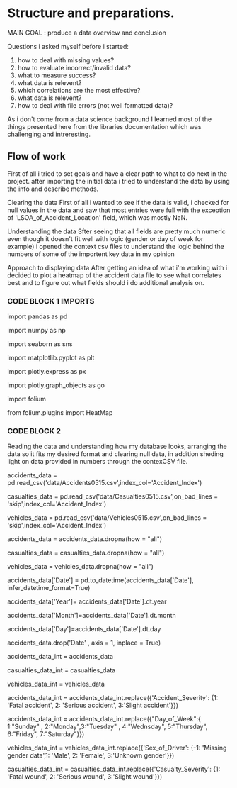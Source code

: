 # Structure and preparations.
MAIN GOAL : produce a data overview and conclusion

Questions i asked myself before i started:

1. how to deal with missing values?
2. how to evaluate incorrect/invalid data?
3. what to measure success?
4. what data is relevent?
5. which correlations are the most effective?
6. what data is relevent?
7. how to deal with file errors (not well formatted data)?

As i don't come from a data science background I learned most of the things presented here from the libraries documentation which was challenging and intreresting.

## Flow of work
First of all i tried to set goals and have a clear path to what to do next in the project. after importing the initial data i tried to understand the data by using the info and describe methods.

Clearing the data
First of all i wanted to see if the data is valid, i checked for null values in the data and saw that most entries were full with the exception of 'LSOA_of_Accident_Location' field, which was mostly NaN.

Understanding the data
Sfter seeing that all fields are pretty much numeric even though it doesn't fit well with logic (gender or day of week for example) i opened the context csv files to understand the logic behind the numbers of some of the importent key data in my opinion

Approach to displaying data
After getting an idea of what i'm working with i decided to plot a heatmap of the accident data file to see what correlates best and to figure out what fields should i do additional analysis on.

### CODE BLOCK 1 IMPORTS

import pandas as pd

import numpy as np

import seaborn as sns 

import matplotlib.pyplot as plt

import plotly.express as px

import plotly.graph_objects as go

import folium

from folium.plugins import HeatMap

### CODE BLOCK 2
Reading the data and understanding how my database looks, arranging the data so it fits my desired format 
and clearing null data, in addition sheding light on data provided in numbers through the contexCSV file.

accidents_data = pd.read_csv('data/Accidents0515.csv',index_col='Accident_Index')

casualties_data = pd.read_csv('data/Casualties0515.csv',on_bad_lines = 'skip',index_col='Accident_Index')

vehicles_data = pd.read_csv('data/Vehicles0515.csv',on_bad_lines = 'skip',index_col='Accident_Index')


accidents_data = accidents_data.dropna(how = "all")

casualties_data = casualties_data.dropna(how = "all")

vehicles_data = vehicles_data.dropna(how = "all")


accidents_data['Date'] = pd.to_datetime(accidents_data['Date'], infer_datetime_format=True)

accidents_data['Year']= accidents_data['Date'].dt.year

accidents_data['Month']=accidents_data['Date'].dt.month

accidents_data['Day']=accidents_data['Date'].dt.day

accidents_data.drop('Date' , axis = 1, inplace = True)


accidents_data_int = accidents_data

casualties_data_int = casualties_data

vehicles_data_int = vehicles_data


accidents_data_int = accidents_data_int.replace({'Accident_Severity': {1: 'Fatal accident', 2: 'Serious accident', 3:'Slight accident'}})

accidents_data_int = accidents_data_int.replace({"Day_of_Week":{ 1:"Sunday" , 2:"Monday",3:"Tuesday" , 4:"Wednsday", 5:"Thursday", 6:"Friday", 7:"Saturday"}})

vehicles_data_int = vehicles_data_int.replace({'Sex_of_Driver': {-1: 'Missing gender data',1: 'Male', 2: 'Female', 3:'Unknown gender'}})

casualties_data_int = casualties_data_int.replace({'Casualty_Severity': {1: 'Fatal wound', 2: 'Serious wound', 3:'Slight wound'}})
